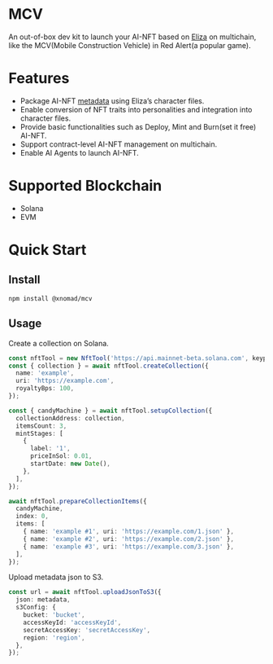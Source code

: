 # MCV

An out-of-box dev kit to launch your AI-NFT based on [Eliza](https://github.com/elizaOS/eliza) on multichain, like the MCV(Mobile Construction Vehicle) in Red Alert(a popular game).

# Features

- Package AI-NFT [metadata](https://docs.xnomad.ai/ai-nft-metadata) using Eliza’s character files.
- Enable conversion of NFT traits into personalities and integration into character files.
- Provide basic functionalities such as Deploy, Mint and Burn(set it free) AI-NFT.
- Support contract-level AI-NFT management on multichain.
- Enable AI Agents to launch AI-NFT.

# Supported Blockchain

- Solana
- EVM

# Quick Start

## Install

```
npm install @xnomad/mcv
```

## Usage

Create a collection on Solana.

```typescript
const nftTool = new NftTool('https://api.mainnet-beta.solana.com', keypair);
const { collection } = await nftTool.createCollection({
  name: 'example',
  uri: 'https://example.com',
  royaltyBps: 100,
});

const { candyMachine } = await nftTool.setupCollection({
  collectionAddress: collection,
  itemsCount: 3,
  mintStages: [
    {
      label: '1',
      priceInSol: 0.01,
      startDate: new Date(),
    },
  ],
});

await nftTool.prepareCollectionItems({
  candyMachine,
  index: 0,
  items: [
    { name: 'example #1', uri: 'https://example.com/1.json' },
    { name: 'example #2', uri: 'https://example.com/2.json' },
    { name: 'example #3', uri: 'https://example.com/3.json' },
  ],
});
```

Upload metadata json to S3.

```typescript
const url = await nftTool.uploadJsonToS3({
  json: metadata,
  s3Config: {
    bucket: 'bucket',
    accessKeyId: 'accessKeyId',
    secretAccessKey: 'secretAccessKey',
    region: 'region',
  },
});
```
